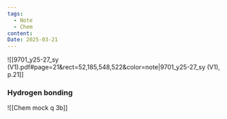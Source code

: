 ```yaml
---
tags:
  - Note
  - Chem
content:
Date: 2025-03-21
---
```


![[9701_y25-27_sy (V1).pdf#page=21&rect=52,185,548,522&color=note|9701_y25-27_sy (V1), p.21]]
### Hydrogen bonding

![[Chem mock q 3b]]

